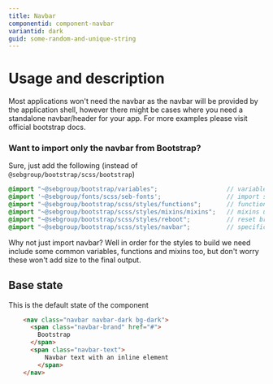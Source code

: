 ```yaml
---
title: Navbar
componentid: component-navbar
variantid: dark
guid: some-random-and-unique-string
---
```

# Usage and description
Most applications won't need the navbar as the navbar will be provided by the application shell, however there might be cases where you need a standalone navbar/header for your app. For more examples please visit official bootstrap docs.

### Want to import only the navbar from Bootstrap?
Sure, just add the following (instead of `@sebgroup/bootstrap/scss/bootstrap`)
```scss
@import "~@sebgroup/bootstrap/variables";                   // variables used by bootstrap
@import '~@sebgroup/fonts/scss/seb-fonts';                  // import seb font
@import "~@sebgroup/bootstrap/scss/styles/functions";       // functions used by bootstrap
@import "~@sebgroup/bootstrap/scss/styles/mixins/mixins";   // mixins used by bootstrap
@import "~@sebgroup/bootstrap/scss/styles/reboot";          // reset browser specific styles (based on normalize.css)
@import "~@sebgroup/bootstrap/scss/styles/navbar";          // specific styles for navbar
```
Why not just import navbar? Well in order for the styles to build we need include some common variables, functions and mixins too, but don't worry these won't add size to the final output.

## Base state
This is the default state of the component
```html
    <nav class="navbar navbar-dark bg-dark">
      <span class="navbar-brand" href="#">
        Bootstrap
      </span>
      <span class="navbar-text">
          Navbar text with an inline element
        </span>
    </nav>
```